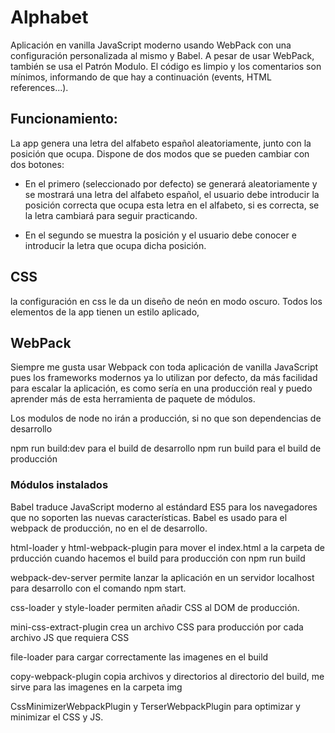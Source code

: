 # Alphabet

Aplicación en vanilla JavaScript moderno usando WebPack con una configuración personalizada al mismo y Babel.
A pesar de usar WebPack, también se usa el Patrón Modulo.
El código es limpio y los comentarios son mínimos, informando de que hay a continuación (events, HTML references...).

## Funcionamiento:

La app genera una letra del alfabeto español aleatoriamente, junto con la posición que ocupa.
Dispone de dos modos que se pueden cambiar con dos botones:
- En el primero (seleccionado por defecto) se generará aleatoriamente y se mostrará una letra 
  del alfabeto español, el usuario debe introducir la posición correcta que ocupa esta letra en
  el alfabeto, si es correcta, se la letra cambiará para seguir practicando.

- En el segundo se muestra la posición y el usuario debe conocer e introducir la letra que
  ocupa dicha posición.

## CSS
la configuración en css le da un diseño de neón en modo oscuro.
Todos los elementos de la app tienen un estilo aplicado,

## WebPack
Siempre me gusta usar Webpack con toda aplicación de vanilla JavaScript pues los frameworks modernos ya lo utilizan por defecto, da más facilidad para escalar la aplicación, es como sería en una producción real y puedo aprender más de esta herramienta de paquete de módulos.

Los modulos de node no irán a producción, si no que son dependencias de desarrollo

npm run build:dev para el build de desarrollo
npm run build para el build de producción

### Módulos instalados

Babel traduce JavaScript moderno al estándard ES5 para los navegadores que no soporten las nuevas características. Babel es usado para el webpack de producción, no en el de desarrollo.

html-loader y html-webpack-plugin para mover el index.html a la carpeta de prducción cuando hacemos el build para producción con npm run build

webpack-dev-server permite lanzar la aplicación en un servidor localhost para desarrollo con el comando npm start.

css-loader y style-loader permiten añadir CSS al DOM de producción.

mini-css-extract-plugin crea un archivo CSS para producción por cada archivo JS que requiera CSS 

file-loader para cargar correctamente las imagenes en el build

copy-webpack-plugin copia archivos y directorios al directorio del build, me sirve para las imagenes en la carpeta img

CssMinimizerWebpackPlugin y TerserWebpackPlugin para  optimizar y minimizar el CSS y JS.